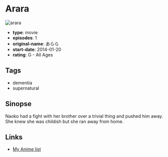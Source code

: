 # Arara

![arara](https://cdn.myanimelist.net/images/anime/5/86134.jpg)

-   **type**: movie
-   **episodes**: 1
-   **original-name**: あらら
-   **start-date**: 2014-01-20
-   **rating**: G - All Ages

## Tags

-   dementia
-   supernatural

## Sinopse

Naoko had a fight with her brother over a trivial thing and pushed him away. She knew she was childish but she ran away from home.

## Links

-   [My Anime list](https://myanimelist.net/anime/35709/Arara)
